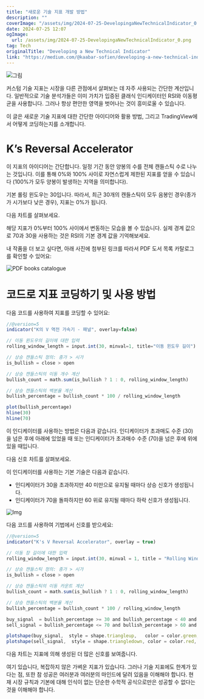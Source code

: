 ```yaml
---
title: "새로운 기술 지표 개발 방법"
description: ""
coverImage: "/assets/img/2024-07-25-DevelopingaNewTechnicalIndicator_0.png"
date: 2024-07-25 12:07
ogImage: 
  url: /assets/img/2024-07-25-DevelopingaNewTechnicalIndicator_0.png
tag: Tech
originalTitle: "Developing a New Technical Indicator"
link: "https://medium.com/@kaabar-sofien/developing-a-new-technical-indicator-6b22943c04e3"
---
```



![그림](/assets/img/2024-07-25-DevelopingaNewTechnicalIndicator_0.png)

커스텀 기술 지표는 시장을 다른 관점에서 살펴보는 데 자주 사용되는 간단한 계산입니다. 일반적으로 기술 분석가들은 이미 가치가 입증된 클래식 인디케이터인 RSI와 이동평균을 사용합니다. 그러나 항상 편안한 영역을 벗어나는 것이 흥미로울 수 있습니다.

이 글은 새로운 기술 지표에 대한 간단한 아이디어와 활용 방법, 그리고 TradingView에서 어떻게 코딩하는지를 소개합니다.

# K’s Reversal Accelerator

<div class="content-ad"></div>

이 지표의 아이디어는 간단합니다. 일정 기간 동안 양봉의 수를 전체 캔들스틱 수로 나누는 것입니다. 이를 통해 0%와 100% 사이로 자연스럽게 제한된 지표를 얻을 수 있습니다 (100%가 모두 양봉이 발생하는 지역을 의미합니다).

기본 롤링 윈도우는 30입니다. 따라서, 최근 30개의 캔들스틱이 모두 음봉인 경우(종가가 시가보다 낮은 경우), 지표는 0%가 됩니다.

다음 차트를 살펴보세요.

해당 지표가 0%부터 100% 사이에서 변동하는 모습을 볼 수 있습니다. 실제 경계 값으로 70과 30을 사용하는 것은 RSI의 기본 경계 값을 기억해보세요.

<div class="content-ad"></div>

내 작품을 더 보고 싶다면, 아래 사진에 첨부된 링크를 따라서 PDF 도서 목록 카탈로그를 확인할 수 있어요:

![PDF books catalogue](/assets/img/2024-07-25-DevelopingaNewTechnicalIndicator_1.png)

# 코드로 지표 코딩하기 및 사용 방법

다음 코드를 사용하여 지표를 코딩할 수 있어요:

<div class="content-ad"></div>

```js
//@version=5
indicator("K의 V 역전 가속기 - 패널", overlay=false)

// 이동 윈도우의 길이에 대한 입력
rolling_window_length = input.int(30, minval=1, title="이동 윈도우 길이")

// 상승 캔들스틱 정의: 종가 > 시가
is_bullish = close > open

// 상승 캔들스틱의 이동 개수 계산
bullish_count = math.sum(is_bullish ? 1 : 0, rolling_window_length)

// 상승 캔들스틱의 백분율 계산
bullish_percentage = bullish_count * 100 / rolling_window_length

plot(bullish_percentage)
hline(30)
hline(70)
```

이 인디케이터를 사용하는 방법은 다음과 같습니다. 인디케이터가 초과매도 수준 (30)을 넘은 후에 아래에 있었을 때 또는 인디케이터가 초과매수 수준 (70)을 넘은 후에 위에 있을 때입니다.

다음 신호 차트를 살펴보세요.

이 인디케이터를 사용하는 기본 기술은 다음과 같습니다.


<div class="content-ad"></div>

- 인디케이터가 30을 초과하지만 40 미만으로 유지될 때마다 상승 신호가 생성됩니다.
- 인디케이터가 70을 돌파하지만 60 위로 유지될 때마다 하락 신호가 생성됩니다.

![Img](/assets/img/2024-07-25-DevelopingaNewTechnicalIndicator_2.png)

다음 코드를 사용하여 기법에서 신호를 받으세요:

```js
//@version=5
indicator("K's V Reversal Accelerator", overlay = true)

// 이동 창 길이에 대한 입력
rolling_window_length = input.int(30, minval = 1, title = "Rolling Window Length")

// 상승 캔들스틱 정의: 종가 > 시가
is_bullish = close > open

// 상승 캔들스틱의 이동 카운트 계산
bullish_count = math.sum(is_bullish ? 1 : 0, rolling_window_length)

// 상승 캔들스틱의 백분율 계산
bullish_percentage = bullish_count * 100 / rolling_window_length

buy_signal  = bullish_percentage >= 30 and bullish_percentage < 40 and bullish_percentage[1] < 30
sell_signal = bullish_percentage <= 70 and bullish_percentage > 60 and bullish_percentage[1] > 70

plotshape(buy_signal,  style = shape.triangleup,   color = color.green,  location =  location.belowbar, size = size.small)
plotshape(sell_signal,  style = shape.triangledown, color = color.red,    location =  location.abovebar, size = size.small)
```

<div class="content-ad"></div>

다음 차트는 지표에 의해 생성된 더 많은 신호를 보여줍니다.

여기 있습니다, 복잡하지 않은 가벼운 지표가 있습니다. 그러나 기술 지표에도 한계가 있다는 점, 또한 참 성공은 여러분과 여러분의 마인드에 달려 있음을 이해해야 합니다. 현재 시장 규칙과 기본에 대해 인식이 없는 단순한 수학적 공식으로만은 성공할 수 없다는 것을 이해해야 합니다.
